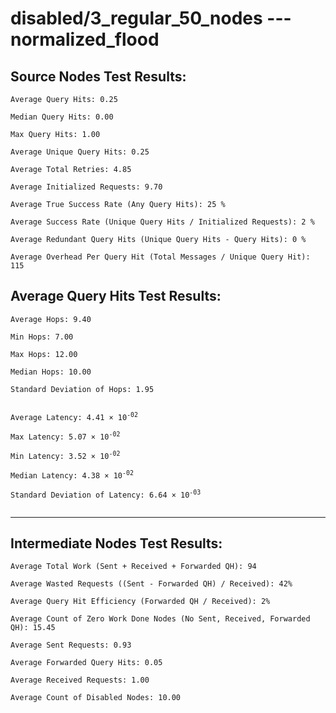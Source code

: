 # disabled/3_regular_50_nodes --- normalized_flood
## Source Nodes Test Results:
	Average Query Hits: 0.25

	Median Query Hits: 0.00

	Max Query Hits: 1.00

	Average Unique Query Hits: 0.25

	Average Total Retries: 4.85

	Average Initialized Requests: 9.70

	Average True Success Rate (Any Query Hits): 25 %

	Average Success Rate (Unique Query Hits / Initialized Requests): 2 %

	Average Redundant Query Hits (Unique Query Hits - Query Hits): 0 %

	Average Overhead Per Query Hit (Total Messages / Unique Query Hit): 115



## Average Query Hits Test Results:
<pre><code>Average Hops: 9.40

Min Hops: 7.00

Max Hops: 12.00

Median Hops: 10.00

Standard Deviation of Hops: 1.95


Average Latency: 4.41 × 10<sup>-02</sup>

Max Latency: 5.07 × 10<sup>-02</sup>

Min Latency: 3.52 × 10<sup>-02</sup>

Median Latency: 4.38 × 10<sup>-02</sup>

Standard Deviation of Latency: 6.64 × 10<sup>-03</sup>

</code></pre>

---------------------------------------------
## Intermediate Nodes Test Results:

	Average Total Work (Sent + Received + Forwarded QH): 94

	Average Wasted Requests ((Sent - Forwarded QH) / Received): 42%

	Average Query Hit Efficiency (Forwarded QH / Received): 2%

	Average Count of Zero Work Done Nodes (No Sent, Received, Forwarded QH): 15.45

	Average Sent Requests: 0.93

	Average Forwarded Query Hits: 0.05

	Average Received Requests: 1.00

	Average Count of Disabled Nodes: 10.00

